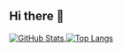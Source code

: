 ## Hi there 👋


<a href="https://github.com/bq8023">
  <img align="center" alt="GitHub Stats" src="https://github-readme-stats.vercel.app/api?username=bq8023&show_icons=true&include_all_commits=true" />
</a>
<a href="https://github.com/bq8023">
  <img align="center" alt="Top Langs" src="https://github-readme-stats.vercel.app/api/top-langs/?username=bq8023&layout=compact" />
</a>
<!-- <a href="https://github.com/bq8023">
  <img align="center" alt="Top Langs" src="https://github-readme-stats.vercel.app/api?username=bq8023&show_icons=true&theme=vue"/>
</a> -->
<!--
**bq8023/bq8023** is a ✨ _special_ ✨ repository because its `README.md` (this file) appears on your GitHub profile.

Here are some ideas to get you started:

- 🔭 I’m currently working on ...
- 🌱 I’m currently learning ...
- 👯 I’m looking to collaborate on ...
- 🤔 I’m looking for help with ...
- 💬 Ask me about ...
- 📫 How to reach me: ...
- 😄 Pronouns: ...
- ⚡ Fun fact: ...
-->
